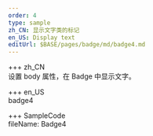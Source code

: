 ```yaml
---
order: 4
type: sample
zh_CN: 显示文字类的标记
en_US: Display text
editUrl: $BASE/pages/badge/md/badge4.md
---
```


+++ zh_CN  
设置 body 属性，在 Badge 中显示文字。

+++ en_US  
badge4

+++ SampleCode  
fileName: Badge4
